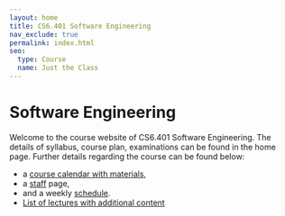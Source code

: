 ```yaml
---
layout: home
title: CS6.401 Software Engineering
nav_exclude: true
permalink: index.html
seo:
  type: Course
  name: Just the Class
---
```


# Software Engineering

Welcome to the course website of CS6.401 Software Engineering. The details of syllabus, course plan, examinations can be found in the home page. Further details regarding the course can be found below:

- a [course calendar with materials](calendar.md),
- a [staff](staff.md) page,
- and a weekly [schedule](schedule.md).
- [List of lectures with additional content](lectures.md)
